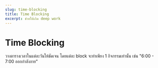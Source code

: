```yaml
---
slug: time-blocking
title: Time Blocking
excerpt: ช่วยให้เกิด deep work
---
```


# Time Blocking

วางตารางเวลาในแต่ละวันให้ชัดเจน โดยแต่ละ block จะทำเพียง 1 กิจกรรมเท่านั้น เช่น "6:00 - 7:00 ออกกำลังกาย"
